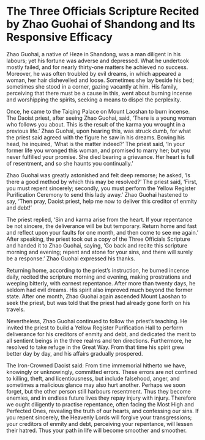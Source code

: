 # The Three Officials Scripture Recited by Zhao Guohai of Shandong and Its Responsive Efficacy

Zhao Guohai, a native of Heze in Shandong, was a man diligent in his labours; yet his fortune was adverse and depressed. What he undertook mostly failed, and for nearly thirty-one matters he achieved no success. Moreover, he was often troubled by evil dreams, in which appeared a woman, her hair dishevelled and loose. Sometimes she lay beside his bed; sometimes she stood in a corner, gazing vacantly at him. His family, perceiving that there must be a cause in this, went about burning incense and worshipping the spirits, seeking a means to dispel the perplexity.

Once, he came to the Taiqing Palace on Mount Laoshan to burn incense. The Daoist priest, after seeing Zhao Guohai, said, ‘There is a young woman who follows you about. This is the result of the karma you wrought in a previous life.’ Zhao Guohai, upon hearing this, was struck dumb, for what the priest said agreed with the figure he saw in his dreams. Bowing his head, he inquired, ‘What is the matter indeed?’ The priest said, ‘In your former life you wronged this woman, and promised to marry her; but you never fulfilled your promise. She died bearing a grievance. Her heart is full of resentment, and so she haunts you continually.’

Zhao Guohai was greatly astonished and felt deep remorse; he asked, ‘Is there a good method by which this may be resolved?’ The priest said, ‘First, you must repent sincerely; secondly, you must perform the Yellow Register Purification Ceremony to send this lady away.’ Zhao Guohai hastened to say, ‘Then pray, Daoist priest, help me now to deliver this creditor of enmity and debt!’

The priest replied, ‘Sin and karma arise from the heart. If your repentance be not sincere, the deliverance will be but temporary. Return home and fast and reflect upon your faults for one month, and then come to see me again.’ After speaking, the priest took out a copy of the Three Officials Scripture and handed it to Zhao Guohai, saying, ‘Go back and recite this scripture morning and evening; repent and atone for your sins, and there will surely be a response.’ Zhao Guohai expressed his thanks.

Returning home, according to the priest’s instruction, he burned incense daily, recited the scripture morning and evening, making prostrations and weeping bitterly, with earnest repentance. After more than twenty days, he seldom had evil dreams. His spirit also improved much beyond the former state. After one month, Zhao Guohai again ascended Mount Laoshan to seek the priest, but was told that the priest had already gone forth on his travels.

Nevertheless, Zhao Guohai continued to follow the priest’s teaching. He invited the priest to build a Yellow Register Purification Hall to perform deliverance for his creditors of enmity and debt, and dedicated the merit to all sentient beings in the three realms and ten directions. Furthermore, he resolved to take refuge in the Great Way. From that time his spirit grew better day by day, and his affairs gradually prospered.

The Iron-Crowned Daoist said: From time immemorial hitherto we have, knowingly or unknowingly, committed errors. These errors are not confined to killing, theft, and licentiousness, but include falsehood, anger, and sometimes a malicious glance may also hurt another. Perhaps we soon forget, but the other person still harbours resentment. Thus they become enemies, and in endless future lives they repay injury with injury. Therefore we ought diligently to practise repentance, often facing the Most High and Perfected Ones, revealing the truth of our hearts, and confessing our sins. If you repent sincerely, the Heavenly Lords will forgive your transgressions; your creditors of enmity and debt, perceiving your repentance, will lessen their hatred. Thus your path in life will become smoother and smoother.
